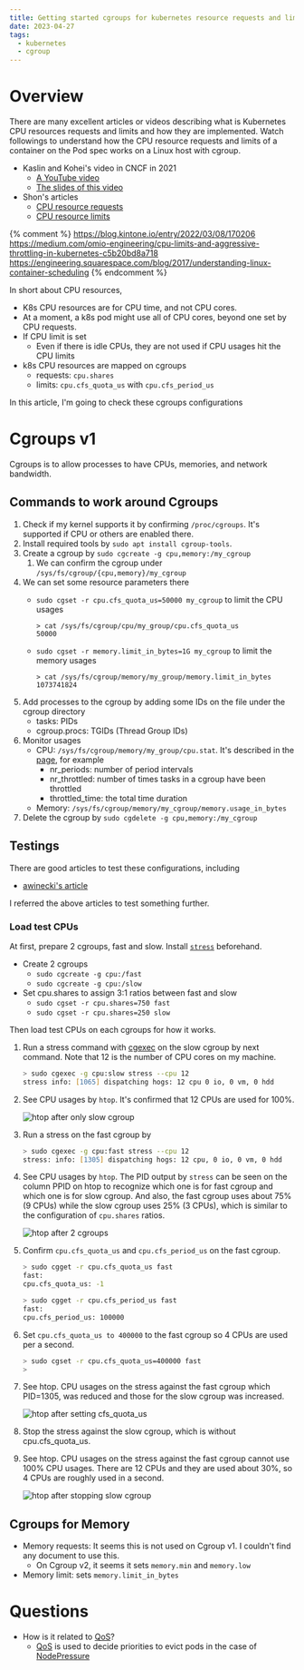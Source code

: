 ```yaml
---
title: Getting started cgroups for kubernetes resource requests and limits
date: 2023-04-27
tags:
  - kubernetes
  - cgroup
---
```


# Overview

There are many excellent articles or videos describing what is Kubernetes CPU resources requests and limits and how they are implemented.
Watch followings to understand how the CPU resource requests and limits of a container on the Pod spec works on a Linux host with cgroup.

- Kaslin and Kohei's video in CNCF in 2021
    - [A YouTube video](https://youtu.be/WB3_sV_EQrQ?t=788)
    - [The slides of this video](https://speakerdeck.com/inductor/resource-requests-and-limits-under-the-hood-the-journey-of-a-pod-spec?slide=34)
- Shon's articles
    - [CPU resource requests](https://medium.com/directeam/kubernetes-resources-under-the-hood-part-2-6eeb50197c44)
    - [CPU resource limits](https://medium.com/directeam/kubernetes-resources-under-the-hood-part-3-6ee7d6015965)

{% comment %}
https://blog.kintone.io/entry/2022/03/08/170206
https://medium.com/omio-engineering/cpu-limits-and-aggressive-throttling-in-kubernetes-c5b20bd8a718
https://engineering.squarespace.com/blog/2017/understanding-linux-container-scheduling
{% endcomment %}

In short about CPU resources,

* K8s CPU resources are for CPU time, and not CPU cores.
* At a moment, a k8s pod might use all of CPU cores, beyond one set by CPU requests.
* If CPU limit is set
    * Even if there is idle CPUs, they are not used if CPU usages hit the CPU limits
* k8s CPU resources are mapped on cgroups
    * requests: `cpu.shares`
    * limits: `cpu.cfs_quota_us` with `cpu.cfs_period_us`

In this article, I'm going to check these cgroups configurations


# Cgroups v1

Cgroups is to allow processes to have CPUs, memories, and network bandwidth.

## Commands to work around Cgroups

1. Check if my kernel supports it by confirming `/proc/cgroups`. It's supported if CPU or others are enabled there.
1. Install required tools by `sudo apt install cgroup-tools`.
1. Create a cgroup by `sudo cgcreate -g cpu,memory:/my_cgroup`
    1. We can confirm the cgroup under `/sys/fs/cgroup/{cpu,memory}/my_cgroup`
1. We can set some resource parameters there
    - `sudo cgset -r cpu.cfs_quota_us=50000 my_cgroup` to limit the CPU usages
        ```
        > cat /sys/fs/cgroup/cpu/my_group/cpu.cfs_quota_us
        50000
        ```

    - `sudo cgset -r memory.limit_in_bytes=1G my_cgroup` to limit the memory usages
        ```
        > cat /sys/fs/cgroup/memory/my_group/memory.limit_in_bytes
        1073741824
        ```
1. Add processes to the cgroup by adding some IDs on the file under the cgroup directory
    - tasks: PIDs
    - cgroup.procs: TGIDs (Thread Group IDs)
1. Monitor usages
    - CPU: `/sys/fs/cgroup/memory/my_group/cpu.stat`. It's described in the [page](https://access.redhat.com/documentation/en-us/red_hat_enterprise_linux/6/html/resource_management_guide/sec-cpu), for example
       - nr_periods: number of period intervals
       - nr_throttled: number of times tasks in a cgroup have been throttled
       - throttled_time: the total time duration
    - Memory: `/sys/fs/cgroup/memory/my_cgroup/memory.usage_in_bytes`
1. Delete the cgroup by `sudo cgdelete -g cpu,memory:/my_cgroup`

## Testings

There are good articles to test these configurations, including
* [awinecki's article](https://andywine.dev/constrain-process-cpu-usage-with-cgroups/)

I referred the above articles to test something further.

### Load test CPUs
At first, prepare 2 cgroups, fast and slow.
Install [`stress`](https://linux.die.net/man/1/stress) beforehand.

* Create 2 cgroups
    * `sudo cgcreate -g cpu:/fast`
    * `sudo cgcreate -g cpu:/slow`
* Set cpu.shares to assign 3:1 ratios between fast and slow
    * `sudo cgset -r cpu.shares=750 fast`
    * `sudo cgset -r cpu.shares=250 slow`

Then load test CPUs on each cgroups for how it works.

1. Run a stress command with [cgexec](https://linux.die.net/man/1/cgexec) on the slow cgroup by next command. Note that 12 is the number of CPU cores on my machine.

    ```zsh
    > sudo cgexec -g cpu:slow stress --cpu 12
    stress info: [1065] dispatching hogs: 12 cpu 0 io, 0 vm, 0 hdd
    ```

1. See CPU usages by `htop`. It's confirmed that 12 CPUs are used for 100%.

    ![htop after only slow cgroup](/assets/images/posts/2023/04/27/getting_started_cgroups_for_kubernetes_resource_requests_and_limits/02_01_htop_after_slow_runs.png)

1. Run a stress on the fast cgroup by

    ```zsh
    > sudo cgexec -g cpu:fast stress --cpu 12
    stress: info: [1305] dispatching hogs: 12 cpu, 0 io, 0 vm, 0 hdd
    ```

1. See CPU usages by `htop`.
   The PID output by `stress` can be seen on the column PPID on htop to recognize which one is for fast cgroup and which one is for slow cgroup.
   And also, the fast cgroup uses about 75% (9 CPUs) while the slow cgroup uses 25% (3 CPUs), which is similar to the configuration of `cpu.shares` ratios.

    ![htop after 2 cgroups](/assets/images/posts/2023/04/27/getting_started_cgroups_for_kubernetes_resource_requests_and_limits/02_02_htop_after_fast_runs.png)

1. Confirm `cpu.cfs_quota_us` and `cpu.cfs_period_us` on the fast cgroup.

    ```zsh
    > sudo cgget -r cpu.cfs_quota_us fast
    fast:
    cpu.cfs_quota_us: -1

    > sudo cgget -r cpu.cfs_period_us fast
    fast:
    cpu.cfs_period_us: 100000
    ```

1. Set `cpu.cfs_quota_us to 400000` to the fast cgroup so 4 CPUs are used per a second.

    ```zsh
    > sudo cgset -r cpu.cfs_quota_us=400000 fast
    >
    ```

1. See htop. CPU usages on the stress against the fast cgroup which PID=1305, was reduced and those for the slow cgroup was increased.

    ![htop after setting cfs_quota_us](/assets/images/posts/2023/04/27/getting_started_cgroups_for_kubernetes_resource_requests_and_limits/02_03_htop_after_fast_set_cgroup_cfs_quota_us.png)

1. Stop the stress against the slow cgroup, which is without cpu.cfs_quota_us.
1. See htop. CPU usages on the stress against the fast cgroup cannot use 100% CPU usages. There are 12 CPUs and they are used about 30%, so 4 CPUs are roughly used in a second.

    ![htop after stopping slow cgroup](/assets/images/posts/2023/04/27/getting_started_cgroups_for_kubernetes_resource_requests_and_limits/02_04_htop_after_stopped_slow_cgroup.png)


## Cgroups for Memory

* Memory requests: It seems this is not used on Cgroup v1. I couldn't find any document to use this.
    * On Cgroup v2, it seems it sets `memory.min` and `memory.low`
* Memory limit: sets `memory.limit_in_bytes`


# Questions

* How is it related to [QoS](https://kubernetes.io/docs/tasks/configure-pod-container/quality-service-pod/)?
    * [QoS](https://kubernetes.io/docs/concepts/workloads/pods/pod-qos/) is used to decide priorities to evict pods in the case of [NodePressure](https://kubernetes.io/docs/concepts/scheduling-eviction/node-pressure-eviction/)
